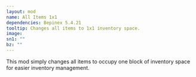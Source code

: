 ```yaml
---
layout: mod
name: All Items 1x1
dependencies: Bepinex 5.4.21
tooltip: Changes all items to 1x1 inventory space.
image: 
sn1: ""
bz: ""
---
```



This mod simply changes all items to occupy one block of inventory space for easier inventory management.
